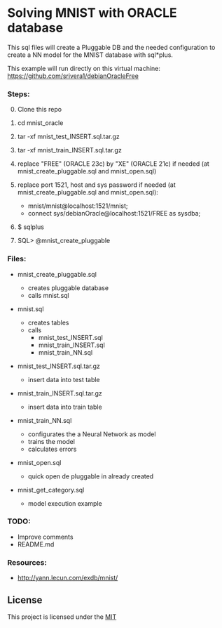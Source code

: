 <h1>Solving MNIST with ORACLE database</h1>

This sql files will create a Pluggable DB and the needed configuration to create a NN model for the MNIST database with sql*plus.

This example will run directly on this virtual machine:
https://github.com/srivera1/debianOracleFree

<h3>Steps:</h3>

0) Clone this repo
1) cd mnist_oracle
2) tar -xf mnist_test_INSERT.sql.tar.gz
3) tar -xf mnist_train_INSERT.sql.tar.gz
4) replace "FREE" (ORACLE 23c) by "XE" (ORACLE 21c) if needed (at mnist_create_pluggable.sql and mnist_open.sql)
5) replace port 1521, host and sys password if needed (at mnist_create_pluggable.sql and mnist_open.sql):

    - mnist/mnist@localhost:1521/mnist;
    - connect sys/debianOracle@localhost:1521/FREE as sysdba;

6) $ sqlplus
7) SQL> @mnist_create_pluggable

<h3>Files:</h3>

- mnist_create_pluggable.sql
    - creates pluggable database
    - calls mnist.sql

- mnist.sql
    - creates tables
    - calls
        - mnist_test_INSERT.sql
        - mnist_train_INSERT.sql
        - mnist_train_NN.sql

- mnist_test_INSERT.sql.tar.gz
    -  insert data into test table

- mnist_train_INSERT.sql.tar.gz
    -  insert data into train table

- mnist_train_NN.sql
    -  configurates the a Neural Network as model
    -  trains the model
    -  calculates errors

- mnist_open.sql
    -  quick open de pluggable in already created

- mnist_get_category.sql
    -  model execution example

<h3>TODO:</h3>

- Improve comments
- README.md
    
<h3>Resources:</h3>

- http://yann.lecun.com/exdb/mnist/

## License

This project is licensed under the [MIT](./LICENSE)